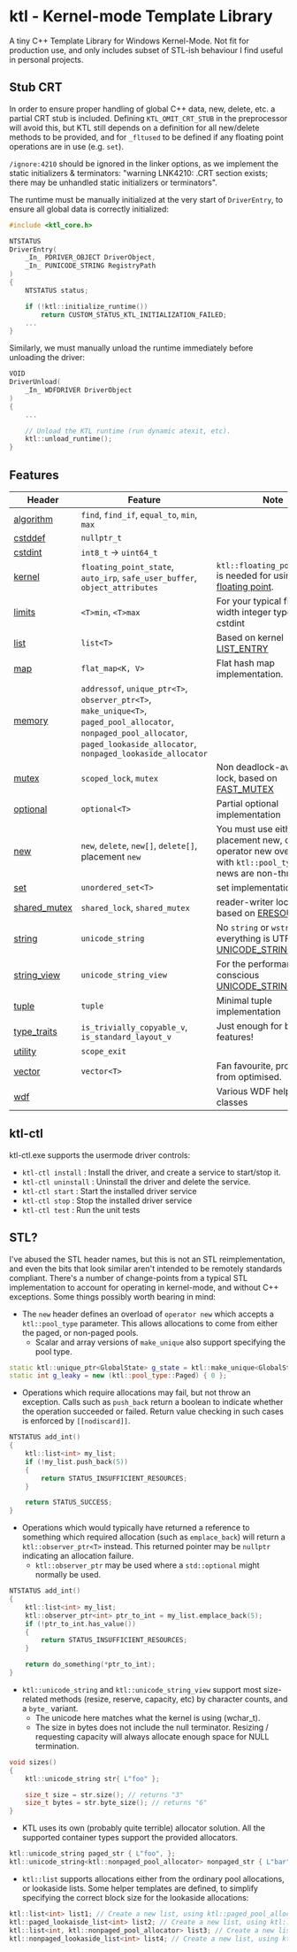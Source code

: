 # ktl - Kernel-mode Template Library
A tiny C++ Template Library for Windows Kernel-Mode. Not fit for production use, and only includes subset of STL-ish behaviour I find useful in personal projects.

## Stub CRT
In order to ensure proper handling of global C++ data, new, delete, etc. a partial CRT stub is included. Defining `KTL_OMIT_CRT_STUB` in the preprocessor will avoid this, but KTL still depends on a definition for all new/delete methods to be provided, and for `_fltused` to be defined if any floating point operations are in use (e.g. `set`).

`/ignore:4210` should be ignored in the linker options, as we implement the static initializers & terminators: "warning LNK4210: .CRT section exists; there may be unhandled static initializers or terminators".

The runtime must be manually initialized at the very start of `DriverEntry`, to ensure all global data is correctly initialized:

```C++
#include <ktl_core.h>

NTSTATUS
DriverEntry(
    _In_ PDRIVER_OBJECT DriverObject,
    _In_ PUNICODE_STRING RegistryPath
)
{
    NTSTATUS status;

    if (!ktl::initialize_runtime())
        return CUSTOM_STATUS_KTL_INITIALIZATION_FAILED;
    ...
}
```

Similarly, we must manually unload the runtime immediately before unloading the driver:

```C++
VOID
DriverUnload(
    _In_ WDFDRIVER DriverObject
)
{
    ...

    // Unload the KTL runtime (run dynamic atexit, etc).
    ktl::unload_runtime();    
}
```

## Features
|Header|Feature|Note|
|--|--|---|
| [algorithm](ktl/algorithm) | `find`, `find_if`, `equal_to`, `min`, `max` | |
| [cstddef](ktl/cstddef) | `nullptr_t` | |
| [cstdint](ktl/cstdint) | `int8_t` -> `uint64_t` | |
| [kernel](ktl/kernel) | `floating_point_state`, `auto_irp`, `safe_user_buffer`, `object_attributes` | `ktl::floating_point_state` is needed for using [x87 floating point](https://docs.microsoft.com/en-us/windows-hardware/drivers/ddi/wdm/nf-wdm-kesaveextendedprocessorstate).
| [limits](ktl/limits) | `<T>min`, `<T>max` | For your typical fixed-width integer types in cstdint |
| [list](ktl/list) | `list<T>` | Based on kernel [LIST_ENTRY](https://docs.microsoft.com/en-us/windows/win32/api/ntdef/ns-ntdef-list_entry) |
| [map](ktl/map) | `flat_map<K, V>` | Flat hash map implementation. |
| [memory](ktl/memory) | `addressof`, `unique_ptr<T>`, `observer_ptr<T>`, `make_unique<T>`, `paged_pool_allocator`, `nonpaged_pool_allocator`, `paged_lookaside_allocator`, `nonpaged_lookaside_allocator` | |
| [mutex](ktl/mutex) | `scoped_lock`, `mutex` | Non deadlock-avoiding lock, based on [FAST_MUTEX](https://docs.microsoft.com/en-us/windows-hardware/drivers/kernel/eprocess) |
| [optional](ktl/optional) | `optional<T>` | Partial optional implementation |
| [new](ktl/new) | `new`, `delete`, `new[]`, `delete[]`, placement `new` | You must use either placement new, or operator new overloaded with `ktl::pool_type`. All news are non-throwing. |
| [set](ktl/set) | `unordered_set<T>` | set implementation. |
| [shared_mutex](ktl/shared_mutex) | `shared_lock`, `shared_mutex` | reader-writer locking based on [ERESOURCE](https://docs.microsoft.com/en-us/windows-hardware/drivers/kernel/introduction-to-eresource-routines) |
| [string](ktl/string) | `unicode_string` | No `string` or `wstring`, everything is UTF-16 [UNICODE_STRING](https://docs.microsoft.com/en-us/windows/win32/api/ntdef/ns-ntdef-_unicode_string). |
| [string_view](ktl/string_view) | `unicode_string_view` | For the performance-conscious [UNICODE_STRING](https://docs.microsoft.com/en-us/windows/win32/api/ntdef/ns-ntdef-_unicode_string) user. |
| [tuple](ktl/tuple) | `tuple` | Minimal tuple implementation |
| [type_traits](ktl/type_traits) | `is_trivially_copyable_v`, `is_standard_layout_v` | Just enough for built-in features! |
| [utility](ktl/utility) | `scope_exit` | |
| [vector](ktl/vector) | `vector<T>` | Fan favourite, probably far from optimised. |
| [wdf](ktl/wdf) | | Various WDF helper classes |

## ktl-ctl
ktl-ctl.exe supports the usermode driver controls:
- `ktl-ctl install` : Install the driver, and create a service to start/stop it.
- `ktl-ctl uninstall` : Uninstall the driver and delete the service.
- `ktl-ctl start` : Start the installed driver service
- `ktl-ctl stop` : Stop the installed driver service
- `ktl-ctl test` : Run the unit tests

## STL?
I've abused the STL header names, but this is not an STL reimplementation, and even the bits that look similar aren't intended to be remotely standards compliant. There's a number of change-points from a typical STL implementation to account for operating in kernel-mode, and without C++ exceptions. Some things possibly worth bearing in mind:

- The `new` header defines an overload of `operator new` which accepts a `ktl::pool_type` parameter. This allows allocations to come from either the paged, or non-paged pools.
    - Scalar and array versions of `make_unique` also support specifying the pool type.
```C++
static ktl::unique_ptr<GlobalState> g_state = ktl::make_unique<GlobalState>(ktl::pool_type::NonPaged);
static int g_leaky = new (ktl::pool_type::Paged) { 0 };
```

- Operations which require allocations may fail, but not throw an exception. Calls such as `push_back` return a boolean to indicate whether the operation succeeded or failed. Return value checking in such cases is enforced by `[[nodiscard]]`.
```C++
NTSTATUS add_int()
{
    ktl::list<int> my_list;
    if (!my_list.push_back(5))    
    {
        return STATUS_INSUFFICIENT_RESOURCES;
    }

    return STATUS_SUCCESS;
}
```

- Operations which would typically have returned a reference to something which required allocation (such as `emplace_back`) will return a `ktl::observer_ptr<T>` instead. This returned pointer may be `nullptr` indicating an allocation failure.
    - `ktl::observer_ptr` may be used where a `std::optional` might normally be used.
```C++
NTSTATUS add_int()
{
    ktl::list<int> my_list;
    ktl::observer_ptr<int> ptr_to_int = my_list.emplace_back(5);
    if (!ptr_to_int.has_value())
    {
        return STATUS_INSUFFICIENT_RESOURCES;
    }    

    return do_something(*ptr_to_int);
}
```

- `ktl::unicode_string` and `ktl::unicode_string_view` support most size-related methods (resize, reserve, capacity, etc) by character counts, and a `byte_` variant. 
    - The unicode here matches what the kernel is using (wchar_t).
    - The size in bytes does not include the null terminator. Resizing / requesting capacity will always allocate enough space for NULL termination.
```C++
void sizes()
{
    ktl::unicode_string str{ L"foo" };

    size_t size = str.size(); // returns "3"
    size_t bytes = str.byte_size(); // returns "6"
}
```

- KTL uses its own (probably quite terrible) allocator solution. All the supported container types support the provided allocators.
```C++
ktl::unicode_string paged_str { L"foo", };
ktl::unicode_string<ktl::nonpaged_pool_allocator> nonpaged_str { L"bar" }; 
```
- `ktl::list` supports allocations either from the ordinary pool allocations, or lookaside lists. Some helper templates are defined, to simplify specifying the correct block size for the lookaside allocations:
```C++
ktl::list<int> list1; // Create a new list, using ktl::paged_pool_allocator
ktl::paged_lookaisde_list<int> list2; // Create a new list, using ktl::paged_lookaside_allocator
ktl::list<int, ktl::nonpaged_pool_allocator> list3; // Create a new list, using ktl::nonpaged_pool_allocator
ktl::nonpaged_lookaside_list<int> list4; // Create a new list, using ktl::nonpaged_lookaside_allocator
```